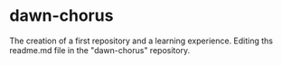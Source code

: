 # dawn-chorus
The creation of a first repository and a learning experience.
Editing ths readme.md file in the "dawn-chorus" repository.
